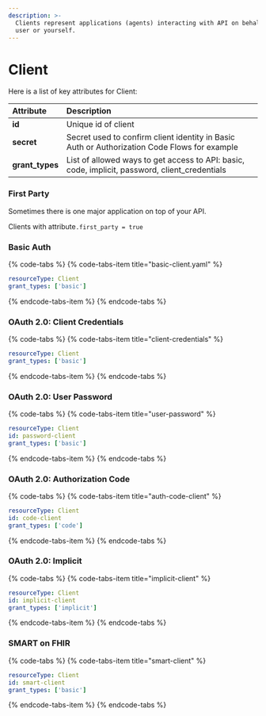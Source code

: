```yaml
---
description: >-
  Clients represent applications (agents) interacting with API on behalf of the
  user or yourself.
---
```


# Client

Here is a list of key attributes for Client:

| Attribute | Description |
| :--- | :--- |
| **id** | Unique id of client |
| **secret** | Secret used to confirm client identity in Basic Auth or Authorization Code Flows for example |
| **grant\_types** | List of allowed ways to get access to API: basic, code, implicit, password, client\_credentials |

### First Party

Sometimes there is one major application on top of your API. 

Clients with attribute`.first_party = true` 

### Basic Auth 

{% code-tabs %}
{% code-tabs-item title="basic-client.yaml" %}
```yaml
resourceType: Client
grant_types: ['basic']
```
{% endcode-tabs-item %}
{% endcode-tabs %}

### OAuth 2.0: Client Credentials

{% code-tabs %}
{% code-tabs-item title="client-credentials" %}
```yaml
resourceType: Client
grant_types: ['basic']

```
{% endcode-tabs-item %}
{% endcode-tabs %}

### OAuth 2.0: User Password

{% code-tabs %}
{% code-tabs-item title="user-password" %}
```yaml
resourceType: Client
id: password-client
grant_types: ['basic']

```
{% endcode-tabs-item %}
{% endcode-tabs %}

### OAuth 2.0: Authorization Code

{% code-tabs %}
{% code-tabs-item title="auth-code-client" %}
```yaml
resourceType: Client
id: code-client
grant_types: ['code']
```
{% endcode-tabs-item %}
{% endcode-tabs %}

### OAuth 2.0: Implicit

{% code-tabs %}
{% code-tabs-item title="implicit-client" %}
```yaml
resourceType: Client
id: implicit-client
grant_types: ['implicit']

```
{% endcode-tabs-item %}
{% endcode-tabs %}

### SMART on FHIR

{% code-tabs %}
{% code-tabs-item title="smart-client" %}
```yaml
resourceType: Client
id: smart-client
grant_types: ['basic']

```
{% endcode-tabs-item %}
{% endcode-tabs %}

